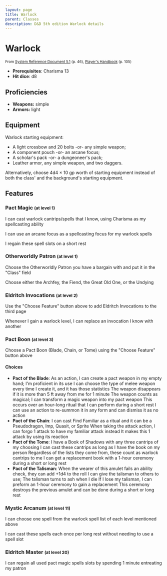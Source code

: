 ```yaml
---
layout: page
title: Warlock
parent: Classes
description: D&D 5th edition Warlock details
---
```


# Warlock

<small>From <a target="_blank" href="https://media.wizards.com/2016/downloads/DND/SRD-OGL_V5.1.pdf">System Reference Document 5.1</a> (p. 46), <a target="_blank" href="https://dnd.wizards.com/products/tabletop-games/rpg-products/rpg_playershandbook">Player's Handbook</a> (p. 105)</small>

- **Prerequisites**: Charisma 13
- **Hit dice**: d8

## Proficiencies

- **Weapons:** simple
- **Armors:** light

## Equipment


Warlock starting equipment:

- A light crossbow and 20 bolts -or- any simple weapon;
- A component pouch -or- an arcane focus;
- A scholar's pack -or- a dungeoneer's pack;
- Leather armor, any simple weapon, and two daggers.

Alternatively, choose 4d4 × 10 gp worth of starting equipment instead of both the class' and the background's starting equipment.


## Features

### Pact Magic <small>(at level 1)</small>


I can cast warlock cantrips/spells that I know, using Charisma as my spellcasting ability

I can use an arcane focus as a spellcasting focus for my warlock spells

I regain these spell slots on a short rest



### Otherworldly Patron <small>(at level 1)</small>


Choose the Otherworldly Patron you have a bargain with and put it in the "Class" field

Choose either the Archfey, the Fiend, the Great Old One, or the Undying



### Eldritch Invocations <small>(at level 2)</small>


Use the "Choose Feature" button above to add Eldritch Invocations to the third page

Whenever I gain a warlock level, I can replace an invocation I know with another



### Pact Boon <small>(at level 3)</small>


Choose a Pact Boon (Blade, Chain, or Tome) using the "Choose Feature" button above
#### Choices
- **Pact of the Blade**: 
   As an action, I can create a pact weapon in my empty hand; I'm proficient in its use
   I can choose the type of melee weapon every time I create it, and it has those statistics
   The weapon disappears if it is more than 5 ft away from me for 1 minute
   The weapon counts as magical; I can transform a magic weapon into my pact weapon
   This occurs over an hour-long ritual that I can perform during a short rest
   I can use an action to re-summon it in any form and can dismiss it as no action
- **Pact of the Chain**: 
   I can cast Find Familiar as a ritual and it can be a Pseudodragon, Imp, Quasit, or Sprite
   When taking the attack action, I can forgo 1 attack to have my familiar attack instead
   It makes this 1 attack by using its reaction
- **Pact of the Tome**: 
   I have a Book of Shadows with any three cantrips of my choosing
   I can cast these cantrips as long as I have the book on my person
   Regardless of the lists they come from, these count as warlock cantrips to me
   I can get a replacement book with a 1-hour ceremony during a short or long rest
- **Pact of the Talisman**: 
   When the wearer of this amulet fails an ability check, they can add +1d4 to the roll
   I can give the talisman to others to use; The talisman turns to ash when I die
   If I lose my talisman, I can preform an 1-hour ceremony to gain a replacement
   This ceremony destroys the previous amulet and can be done during a short or long rest






### Mystic Arcanum <small>(at level 11)</small>


I can choose one spell from the warlock spell list of each level mentioned above

I can cast these spells each once per long rest without needing to use a spell slot



### Eldritch Master <small>(at level 20)</small>


I can regain all used pact magic spells slots by spending 1 minute entreating my patron



